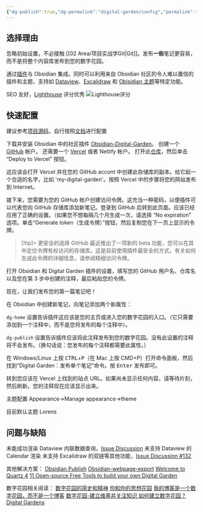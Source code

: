 ```yaml
---
{"dg-publish":true,"dg-permalink":"digital-garden/config","permalink":"/digital-garden/config/","metatags":{"description":"这里是 🏡Davon的数字花园，是个人不断发展的想法的集合，作为半成品的思考，在可探索的空间中，随时间推移不断播种、修剪、塑造","og:site_name":"DavonOs","og:title":"关于","og:type":"article","og:url":"https://zuji.eu.org/digital-garden/config","og:image":null,"og:image:width":"400","og:image:alt":"articlecover","og:locale":"zh_cn"},"dgShowInlineTitle":true,"created":"2024-08-08 13:41","updated":"2025-07-17 12:56"}
---
```



## 选择理由

忽略初始设置，不必接触 [[02 Area/项目实战学Git\|Git]]。发布**一些**笔记更容易，而不是将整个内容库发布到您的数字花园。

通过[插件](https://github.com/oleeskild/obsidian-digital-garden)与 Obsidian 集成。同时可以利用来自 Obsidian 社区的令人难以置信的插件和主题，支持如 [Dataview](https://dg-docs.ole.dev/advanced/dataview-queries)、[Excalidraw](https://dg-docs.ole.dev/features/#excalidraw) 和 [Obisidian 主题](https://dg-docs.ole.dev/getting-started/04-appearance-settings/#themes)等特定功能。

SEO 友好，[Lighthouse](https://developer.chrome.google.cn/docs/lighthouse/overview?hl=zh-cn) 评分优秀
![Lighthouse评分](https://imglink.win/image/2024/12/10/CL1IJ.png)

## 快速配置

建议参考[项目源码](https://github.com/DavonOs/digitalgarden)，自行按照[文档](https://dg-docs.ole.dev/)进行配置

下载并安装 Obsidian 中的社区插件 [Obsidian-Digital-Garden](obsidian://show-plugin?id=digitalgarden)。
创建一个 [GitHub](htttps://github.com) 帐户。
还需要一个 [Vercel](https://vercel.com) 或者 Netlify 帐户。
打开此[仓库](https://github.com/oleeskild/digitalgarden)，然后单击 “Deploy to Vercel” 按钮。

这应该会打开 Vercel 并在您的 GitHub accont 中创建此存储库的副本。给它起一个合适的名字，比如 'my-digital-garden'。按照 Vercel 中的步骤将您的网站发布到 Internet。

接下来，您需要为您的 GitHub 帐户创建访问令牌。这充当一种密码，以便插件可以代表您向 GitHub 存储库添加新笔记。登录到 GitHub 后转到此页面。应该已经应用了正确的设置。（如果您不想每隔几个月生成一次，请选择 “No expiration” 选项。单击“Generate token（生成令牌）”按钮，然后复制您在下一页上显示的令牌。

>[!tip]+ 更安全的选择
GitHub 最近推出了一项新的 beta 功能，您可以在其中定位令牌有权访问的存储库。这是目前使用插件最安全的方式。有关如何生成此令牌的详细信息，请参阅精细访问令牌。

打开 Obsidian 和 Digital Garden 插件的设置，填写您的 GitHub 用户名、仓库名以及您在第 3 步中创建的注释，最后粘贴您的令牌。

现在，让我们发布您的第一篇笔记吧！

在 Obsidian 中创建新笔记，向笔记添加两个新属性：

`dg-home` 设置告诉插件这应该是您的主页或进入您的数字花园的入口。（它只需要添加到一个注释中，而不是您将发布的每个注释中）。

`dg-publish` 设置告诉插件应该将此注释发布到您的数字花园。没有此设置的注释将不会发布。（换句话说：您发布的每个注释都需要此属性。）

在 Windows/Linux 上按 <kbd>CTRL</kbd>+<kbd>P</kbd>（在 Mac 上按 CMD+P）打开命令面板，然后找到“Digital Garden：发布单个笔记”命令。按 <kbd>Enter</kbd> 发布即可。

转到您应该在 Vercel 上找到的站点 URL。如果尚未显示任何内容，请等待片刻，然后刷新。您的注释现在应该显示出来。

主题配置
Appearance→Manage appearance→theme

目前默认主题 Lorens

## 问题与缺陷

未能成功渲染 Dataview 内联数据查询，[Issue Discussion](https://github.com/oleeskild/digitalgarden/issues/141)
未支持 Dataview 的 Calendar 渲染
未支持 Excalidraw 的双链等其他功能，[Issue Discussion #132](https://github.com/oleeskild/obsidian-digital-garden/discussions/132)

其他解决方案：
[Obsidian Publish](https://obsidian.md/publish)
[Obsidian-webpage-export](https://github.com/KosmosisDire/obsidian-webpage-export)
[Welcome to Quartz 4](https://quartz.jzhao.xyz/)
[11 Open-source Free Tools to build your own Digital Garden](https://medevel.com/11-digital-garden-apps/)

数字花园相关阅读：
[数字花园的简史和精神](https://maggieappleton.com/garden-history)
[你和你的思想花园](https://nesslabs.com/mind-garden)
[我的博客是一个数字花园，而不是一个博客](https://joelhooks.com/digital-garden)
[数字花园-建立维基并关注知识 ](https://tomcritchlow.com/blogchains/digital-gardens/)
[如何建立数字花园？](https://flowus.cn/widgetstore/share/142a8152-e175-49a4-8208-8d628aafd8c7)
[Digital Gardens](https://publish.obsidian.md/aidanhelfant/Concept+Notes/Digital+gardens)